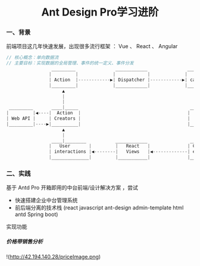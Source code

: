 <h1 align="center">Ant Design Pro学习进阶</h1>

### 一、背景
前端项目这几年快速发展，出现很多流行框架 ： Vue 、 React 、 Angular

```javascript
// 核心概念：单向数据流
// 主要目标：实现数据的全局管理、事件的统一定义、事件分发
                 _________               ____________               ___________
                |         |             |            |             |           |
                | Action  |------------▶| Dispatcher |------------▶| callbacks |
                |_________|             |____________|             |___________|
                     ▲                                                   |
                     |                                                   |
                     |                                                   |
 _________       ____|_____                                          ____▼____
|         |◀----|  Action  |                                        |         |
| Web API |     | Creators |                                        |  Store  |
|_________|----▶|__________|                                        |_________|
                     ▲                                                   |
                     |                                                   |
                 ____|________           ____________                ____▼____
                |   User       |         |   React   |              | Change  |
                | interactions |◀--------|   Views   |◀-------------| events  |
                |______________|         |___________|              |_________|

```
### 二、实践
基于 Antd Pro 开箱即用的中台前端/设计解决方案 ，尝试
- 快速搭建企业中台管理系统
- 前后端分离的技术栈 (react javascript ant-design admin-template html antd Spring boot)

实现功能
##### 价格带销售分析
 !(http://42.194.140.28/priceImage.png)

